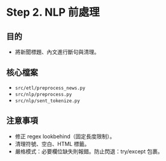 # Step 2. NLP 前處理

## 目的
- 將新聞標題、內文進行斷句與清理。

## 核心檔案
- `src/etl/preprocess_news.py`
- `src/nlp/preprocess.py`
- `src/nlp/sent_tokenize.py`

## 注意事項
- 修正 regex lookbehind（固定長度限制）。
- 清理符號、空白、HTML 標籤。
- 嚴格模式：必要欄位缺失則報錯。防止閃退：try/except 包裹。
